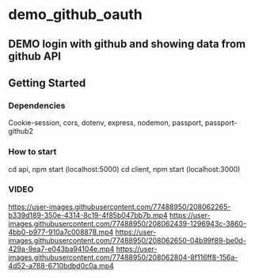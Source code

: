 # demo_github_oauth 
## DEMO login with github and showing data from github API

## Getting Started

### Dependencies

Cookie-session, cors, dotenv, express, nodemon, passport, passport-github2

### How to start
cd api, npm start (localhost:5000)
cd client, npm start (localhost:3000)

### VIDEO
https://user-images.githubusercontent.com/77488950/208062265-b339d189-350e-4314-8c19-4f85b047bb7b.mp4
https://user-images.githubusercontent.com/77488950/208062439-1296943c-3860-4bb0-b977-910a7c008878.mp4
https://user-images.githubusercontent.com/77488950/208062650-04b99f89-be0d-429a-9ea7-e043ba94104e.mp4
https://user-images.githubusercontent.com/77488950/208062804-8f116ff8-156a-4d52-a788-6710bdbd0c0a.mp4
